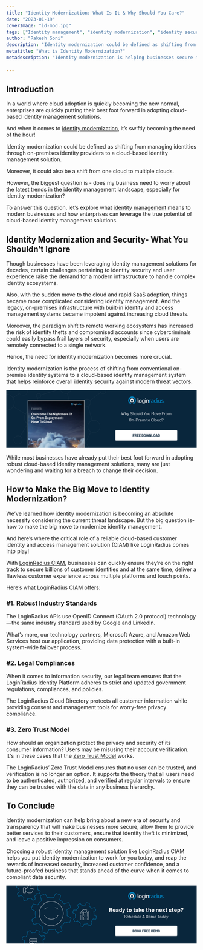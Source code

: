 ```yaml
---
title: "Identity Modernization: What Is It & Why Should You Care?"
date: "2023-01-19"
coverImage: "id-mod.jpg"
tags: ["Identity management", "identity modernization", "identity security"]
author: "Rakesh Soni"
description: "Identity modernization could be defined as shifting from managing identities through on-premises identity providers to a cloud-based identity management solution. Moreover, it could also be a shift from one cloud to multiple clouds. Read this insightful post to understand more about identity modernization benefits for modern businesses."
metatitle: "What is Identity Modernization?"
metadescription: "Identity modernization is helping businesses secure millions of identities through robust cloud-based identity management systems. Learn more."

---
```


## Introduction

In a world where cloud adoption is quickly becoming the new normal, enterprises are quickly putting their best foot forward in adopting cloud-based identity management solutions. 

And when it comes to [identity modernization](https://blog.loginradius.com/identity/identity-modernization-business-success-2022/), it’s swiftly becoming the need of the hour! 

Identity modernization could be defined as shifting from managing identities through on-premises identity providers to a cloud-based identity management solution. 

Moreover, it could also be a shift from one cloud to multiple clouds. 

However, the biggest question is - does my business need to worry about the latest trends in the identity management landscape, especially for identity modernization?

To answer this question, let’s explore what [identity management](https://blog.loginradius.com/identity/scale-business-with-identity-management/) means to modern businesses and how enterprises can leverage the true potential of cloud-based identity management solutions. 


## Identity Modernization and Security- What You Shouldn’t Ignore

Though businesses have been leveraging identity management solutions for decades, certain challenges pertaining to identity security and user experience raise the demand for a modern infrastructure to handle complex identity ecosystems. 

Also, with the sudden move to the cloud and rapid SaaS adoption, things became more complicated considering identity management. And the legacy, on-premises infrastructure with built-in identity and access management systems became impotent against increasing cloud threats. 

Moreover, the paradigm shift to remote working ecosystems has increased the risk of identity thefts and compromised accounts since cybercriminals could easily bypass frail layers of security, especially when users are remotely connected to a single network. 

Hence, the need for identity modernization becomes more crucial. 

Identity modernization is the process of shifting from conventional on-premise identity systems to a cloud-based identity management system that helps reinforce overall identity security against modern threat vectors. 

[![wp-nightmare](wp-nightmare.png)](https://www.loginradius.com/resource/overcome-the-nightmare-of-on-prem-deployment-move-to-cloud/)

While most businesses have already put their best foot forward in adopting robust cloud-based identity management solutions, many are just wondering and waiting for a breach to change their decision. 


## How to Make the Big Move to Identity Modernization? 

We’ve learned how identity modernization is becoming an absolute necessity considering the current threat landscape. But the big question is- how to make the big move to modernize identity management. 

And here’s where the critical role of a reliable cloud-based customer identity and access management solution (CIAM) like LoginRadius comes into play!

With [LoginRadius CIAM](https://www.loginradius.com/), businesses can quickly ensure they’re on the right track to secure billions of customer identities and at the same time, deliver a flawless customer experience across multiple platforms and touch points. 

Here’s what LoginRadius CIAM offers: 


### #1. Robust Industry Standards 

The LoginRadius APIs use OpenID Connect (OAuth 2.0 protocol) technology—the same industry standard used by Google and LinkedIn. 

What’s more, our technology partners, Microsoft Azure, and Amazon Web Services host our application, providing data protection with a built-in system-wide failover process.


### #2. Legal Compliances

When it comes to information security, our legal team ensures that the LoginRadius Identity Platform adheres to strict and updated government regulations, compliances, and policies. 

The LoginRadius Cloud Directory protects all customer information while providing consent and management tools for worry-free privacy compliance.


### #3. Zero Trust Model

How should an organization protect the privacy and security of its consumer information? Users may be misusing their account verification. It's in these cases that the [Zero Trust Model](https://blog.loginradius.com/identity/beginners-guide-zero-trust-security/) works.

The LoginRadius’ Zero Trust Model ensures that no user can be trusted, and verification is no longer an option. It supports the theory that all users need to be authenticated, authorized, and verified at regular intervals to ensure they can be trusted with the data in any business hierarchy.


## To Conclude 

Identity modernization can help bring about a new era of security and transparency that will make businesses more secure, allow them to provide better services to their customers, ensure that identity theft is minimized, and leave a positive impression on consumers.

Choosing a robust identity management solution like LoginRadius CIAM helps you put identity modernization to work for you today, and reap the rewards of increased security, increased customer confidence, and a future-proofed business that stands ahead of the curve when it comes to compliant data security.


[![book-a-demo-loginradius](../../assets/book-a-demo-loginradius.png)](https://www.loginradius.com/contact-us?utm_source=blog&utm_medium=web&utm_campaign=what-is-identity-modernization)